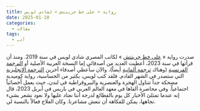```yaml
---
title: رواية « على خط جرينتش » لشادي لويس
date: 2025-01-10
categories:
  - مقالات
tags:
  - أدب
---
```

صدرت رواية « [على خط جرينتش](https://archive.org/details/20210716_20210716_2223) » لكاتب المصري شادي لويس في سنة 2019. ومنذ أن قرأتها في سنة 2023، أعطيت العديد من أصدقائي إما النسخة العربية الأصلية أو [الترجمة الفرنسية](https://www.actes-sud.fr/sur-le-meridien-de-greenwich) (وهناك [ترجمة ألمانية](https://hoffmann-und-campe.de/products/63888-auf-dem-nullmeridian) أيضاً)، والآن سأعطي أصدقاء آخرين [الترجمة الإنجليزية](https://www.peirenepress.com/shop/books/on-the-greenwich-line/) التي ستصدر في الشهر القادم. فلقد كتب لويس، بكثير من الحساسية، رواية كوميدية مضحكة جداً تتناول الهجرة والعنصرية والبيروقراطية في لندن، حيث يعمل أَخصائياً اجتماعياً. وفي محاضرة ألقاها في معهد العالم العربي في باريس في أبريل 2023، قال إنه عندما تمتلئ الأخبار كل يوم بالفظائع لدرجة أننا نعتاد عليها ولا نعود نشعر بشيء تجاهها، يمكن للفكاهة أن تنعش مشاعرنا. وكان العلاج فعالاً بالنسبة لي.